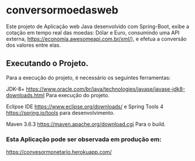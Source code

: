# conversormoedasweb
Este projeto de Aplicação web Java desenvolvido com Spring-Boot, exibe a cotação em tempo real das moedas: Dólar e Euro, consumindo uma API externa,  https://economia.awesomeapi.com.br/xml/), e efetua a conversão dos valores entre elas.

## Executando o Projeto.
Para a execução do projeto, é necessário os seguintes ferramentas:

JDK-8+ https://www.oracle.com/br/java/technologies/javase/javase-jdk8-downloads.html Para execução do projeto.

Eclipse IDE
https://www.eclipse.org/downloads/ e Spring Tools 4 
https://spring.io/tools para desenvolvimento.

Maven 3.6.3
https://maven.apache.org/download.cgi Para o build.

### Esta Aplicação pode ser observada em produção em:
https://convesormonetario.herokuapp.com/
